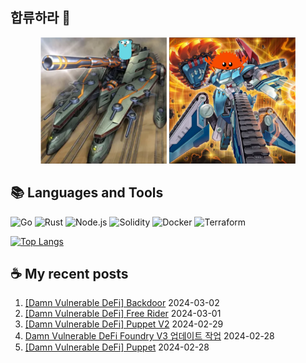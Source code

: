 ## 합류하라 🤝

<div align="center">
    <img src="https://github.com/piatoss3612/piatoss3612/blob/main/assets/go.png" alt="합류하라-go" width="40%" height="auto">
    <img src="https://github.com/piatoss3612/piatoss3612/blob/main/assets/rust.png" alt="합류하라-rust" width="40%" height="auto">
</div>

## 📚 Languages and Tools

![Go](https://img.shields.io/badge/Go-00ADD8?style=for-the-badge&logo=go&logoColor=white)
![Rust](https://img.shields.io/badge/Rust-000000?style=for-the-badge&logo=rust&logoColor=white)
![Node.js](https://img.shields.io/badge/Node.js-43853D?style=for-the-badge&logo=node.js&logoColor=white)
![Solidity](https://img.shields.io/badge/solidity-363636?style=for-the-badge&logo=solidity&logoColor=white)
![Docker](https://img.shields.io/badge/docker-%230db7ed.svg?style=for-the-badge&logo=docker&logoColor=white)
![Terraform](https://img.shields.io/badge/terraform-%235835CC.svg?style=for-the-badge&logo=terraform&logoColor=white)

[![Top Langs](https://github-readme-stats.vercel.app/api/top-langs/?username=piatoss3612&layout=compact)](https://github.com/piatoss3612/github-readme-stats)

## ☕ My recent posts

1. [[Damn Vulnerable DeFi] Backdoor](https://piatoss3612.tistory.com/148) 2024-03-02
2. [[Damn Vulnerable DeFi] Free Rider](https://piatoss3612.tistory.com/147) 2024-03-01
3. [[Damn Vulnerable DeFi] Puppet V2](https://piatoss3612.tistory.com/146) 2024-02-29
4. [Damn Vulnerable DeFi Foundry V3 업데이트 작업](https://piatoss3612.tistory.com/149) 2024-02-28
5. [[Damn Vulnerable DeFi] Puppet](https://piatoss3612.tistory.com/145) 2024-02-28
